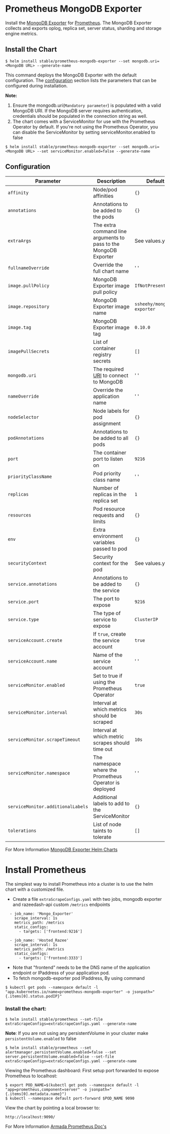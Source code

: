 # Prometheus MongoDB Exporter

Install the [MongoDB Exporter](https://github.com/percona/mongodb_exporter) for [Prometheus](https://prometheus.io/). The
MongoDB Exporter collects and exports oplog, replica set, server status, sharding and storage engine metrics.

## Install the Chart

```console
$ helm install stable/prometheus-mongodb-exporter --set mongodb.uri=<MongoDB URL> --generate-name
```
This command deploys the MongoDB Exporter with the default configuration. The [configuration](#configuration) section lists the parameters that can be configured during installation.

**Note:** 
1. Ensure the mongodb.uri(`Mandatory parameter`) is populated with a valid MongoDB URI. If the MongoDB server requires authentication, credentials should be populated in the connection string as well. 
2. The chart comes with a ServiceMonitor for use with the Prometheus Operator by default. If you're not using the Prometheus Operator, you can disable the ServiceMonitor by setting serviceMonitor.enabled to false

```console
$ helm install stable/prometheus-mongodb-exporter --set mongodb.uri=<MongoDB URL> --set serviceMonitor.enabled=false --generate-name
```


## Configuration

| Parameter | Description | Default |
|-----------|-------------|---------|
| `affinity` | Node/pod affinities | `{}` |
| `annotations` | Annotations to be added to the pods | `{}` |
| `extraArgs` | The extra command line arguments to pass to the MongoDB Exporter  | See values.yaml |
| `fullnameOverride` | Override the full chart name | ' ' |
| `image.pullPolicy` | MongoDB Exporter image pull policy | `IfNotPresent` |
| `image.repository` | MongoDB Exporter image name | `ssheehy/mongodb-exporter` |
| `image.tag` | MongoDB Exporter image tag | `0.10.0` |
| `imagePullSecrets` | List of container registry secrets | `[]` |
| `mongodb.uri` | The required [URI](https://docs.mongodb.com/manual/reference/connection-string) to connect to MongoDB | ' ' |
| `nameOverride` | Override the application name  | ' ' |
| `nodeSelector` | Node labels for pod assignment | `{}` |
| `podAnnotations` | Annotations to be added to all pods | `{}` |
| `port` | The container port to listen on | `9216` |
| `priorityClassName` | Pod priority class name | ' ' |
| `replicas` | Number of replicas in the replica set | `1` |
| `resources` | Pod resource requests and limits | `{}` |
| `env` | Extra environment variables passed to pod | `{}` |
| `securityContext` | Security context for the pod | See values.yaml |
| `service.annotations` | Annotations to be added to the service | `{}` |
| `service.port` | The port to expose | `9216` |
| `service.type` | The type of service to expose | `ClusterIP` |
| `serviceAccount.create` | If `true`, create the service account | `true` |
| `serviceAccount.name` | Name of the service account | ' ' |
| `serviceMonitor.enabled` | Set to true if using the Prometheus Operator | `true` |
| `serviceMonitor.interval` | Interval at which metrics should be scraped | `30s` |
| `serviceMonitor.scrapeTimeout` | Interval at which metric scrapes should time out | `10s` |
| `serviceMonitor.namespace` | The namespace where the Prometheus Operator is deployed | ' ' |
| `serviceMonitor.additionalLabels` | Additional labels to add to the ServiceMonitor | `{}` |
| `tolerations` | List of node taints to tolerate  | `[]` |

For More Information [MongoDB Exporter Helm Charts](https://github.com/helm/charts/tree/master/stable/prometheus-mongodb-exporter)


# Install Prometheus
The simplest way to install Prometheus into a cluster is to use the helm chart with a customized file.

 * Create a file `extraScrapeConfigs.yaml` with two jobs, mongodb exporter and razeedash-api custom `/metrics` endpoints

```
  - job_name: 'Mongo_Exporter'
    scrape_interval: 1s
    metrics_path: /metrics
    static_configs:
      - targets: ['frontend:9216']

  - job_name: 'Hosted_Razee'
    scrape_interval: 1s
    metrics_path: /metrics
    static_configs:
      - targets: ['frontend:3333']
```
* Note that "frontend" needs to be the DNS name of the application endpoint or IPaddress of your application pod.
* To fetch mongodb-exporter pod IPaddress, By using command

```console
$ kubectl get pods --namespace default -l "app.kubernetes.io/name=prometheus-mongodb-exporter" -o jsonpath="{.items[0].status.podIP}"
```

### Install the chart:
```console
$ helm install stable/prometheus --set-file extraScrapeConfigs=extraScrapeConfigs.yaml --generate-name
```

**Note**: If you are not using any persistentVolume in your cluster make `persistentVolume.enabled` to false
```console
$ helm install stable/prometheus --set alertmanager.persistentVolume.enabled=false --set server.persistentVolume.enabled=false --set-file extraScrapeConfigs=extraScrapeConfigs.yaml --generate-name
```

Viewing the Prometheus dashboard: First setup port forwarded to expose Prometheus to localhost:

```console
$ export POD_NAME=$(kubectl get pods --namespace default -l "app=prometheus,component=server" -o jsonpath="{.items[0].metadata.name}")
$ kubectl --namespace default port-forward $POD_NAME 9090
```

View the chart by pointing a local browser to:
```console
http://localhost:9090/
```

For More Information [Armada Prometheus Doc's](https://github.ibm.com/ibmcloud/ArmadaKubProfiles/blob/master/documentation/builders/monitoring.md)